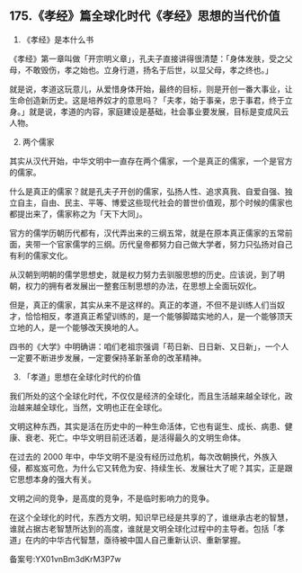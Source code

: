 ## 175.《孝经》篇全球化时代《孝经》思想的当代价值
1. 《孝经》是本什么书


《孝经》第一章叫做「开宗明义章」，孔夫子直接讲得很清楚：「身体发肤，受之父母，不敢毁伤，孝之始也。立身行道，扬名于后世，以显父母，孝之终也。」


就是说，孝道这玩意儿，从爱惜身体开始，最终的目标，则是开创一番大事业，让生命创造新历史。这是培养奴才的意思吗？「夫孝，始于事亲，忠于事君，终于立身。」就是说，孝道的内容，家庭建设是基础，社会事业要发展，目标是变成风云人物。


2. 两个儒家


其实从汉代开始，中华文明中一直存在两个儒家，一个是真正的儒家，一个是官方的儒家。


什么是真正的儒家？就是孔夫子开创的儒家，弘扬人性、追求真我、自爱自强、独立自主，自由、民主、平等、博爱这些现代社会的普世价值观，那个时候的儒家也都提出来了，儒家称之为「天下大同」。


官方的儒学历朝历代都有，汉代弄出来的三纲五常，就是在原本真正儒家的五常前面，夹带一个官家儒学的三纲。历代皇帝都努力自己做大学者，努力只弘扬对自己有利的儒家文化。


从汉朝到明朝的儒学思想史，就是权力努力去驯服思想的历史。应该说，到了明朝，权力的拥有者发展出一整套压制思想的办法，在思想上全面玩奴化。


但是，真正的儒家，其实从来不是这样的。真正的孝道，不但不是训练人们当奴才，恰恰相反，孝道真正希望训练的，是一个能够脚踏实地的人，是一个能够顶天立地的人，是一个能够改天换地的人。


四书的《大学》中明确讲：咱们老祖宗强调「苟日新、日日新、又日新」，一个人一定要不断进步发展，一定要保持革新革命的改革精神。


3. 「孝道」思想在全球化时代的价值


我们所处的这个全球化时代，不仅仅是经济的全球化，而且生活越来越全球化，政治越来越全球化，当然，文明也正在全球化。


文明这种东西，其实是活在历史中的一种生命活体，它也有诞生、成长、病患、健康、衰老、死亡。中华文明目前还活着，是活得最久的文明生命体。


在过去的 2000 年中，中华文明不是没有经历过危机，每次改朝换代，外族入侵，都岌岌可危，为什么它又转危为安、持续生长、发展壮大了呢？其实，正是跟它思想本身的强大有关。


文明之间的竞争，是高度的竞争，不是临时影响力的竞争。


在这个全球化的时代，东西方文明，知识早已经是共享的了，谁继承古老的智慧，谁就占据古老智慧所达到的高度，谁就是文明全球化过程中的主导者。包括「孝道」在内的中华古代智慧，亟待被中国人自己重新认识、重新掌握。


备案号:YX01vnBm3dKrM3P7w

